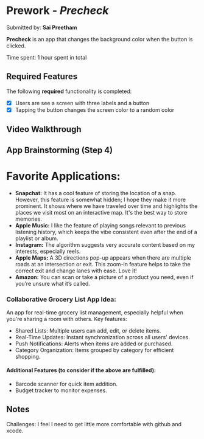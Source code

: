 # Prework - *Precheck*

Submitted by: **Sai Preetham**

**Precheck** is an app that changes the background color when the button is clicked.

Time spent: 1 hour spent in total

## Required Features

The following **required** functionality is completed:

- [x] Users are see a screen with three labels and a button
- [x] Tapping the button changes the screen color to a random color
 
## Video Walkthrough

<a href="https://www.loom.com/share/f0dfc2d739c047c2936f8db9015a888d"></a>

## App Brainstorming (Step 4)

# Favorite Applications:
- **Snapchat:** It has a cool feature of storing the location of a snap. However, this feature is somewhat hidden; I hope they make it more prominent. It shows where we have traveled over time and highlights the places we visit most on an interactive map. It's the best way to store memories.
- **Apple Music:** I like the feature of playing songs relevant to previous listening history, which keeps the vibe consistent even after the end of a playlist or album.
- **Instagram:** The algorithm suggests very accurate content based on my interests, especially reels.
- **Apple Maps:** A 3D directions pop-up appears when there are multiple roads at an intersection or exit. This zoom-in feature helps to take the correct exit and change lanes with ease. Love it!
- **Amazon:** You can scan or take a picture of a product you need, even if you’re unsure what it’s called.

### Collaborative **Grocery List** App Idea:
An app for real-time grocery list management, especially helpful when you're sharing a room with others. Key features:

- Shared Lists: Multiple users can add, edit, or delete items.
- Real-Time Updates: Instant synchronization across all users' devices.
- Push Notifications: Alerts when items are added or purchased.
- Category Organization: Items grouped by category for efficient shopping.
#### Additional Features (to consider if the above are fulfilled):
- Barcode scanner for quick item addition.
- Budget tracker to monitor expenses.

## Notes
Challenges: I feel I need to get little more comfortable with github and xcode.
